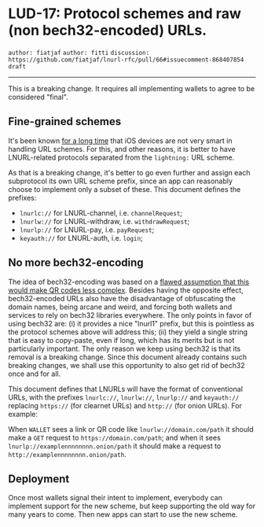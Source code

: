 LUD-17: Protocol schemes and raw (non bech32-encoded) URLs.
==========================================================

`author: fiatjaf` `author: fitti` `discussion: https://github.com/fiatjaf/lnurl-rfc/pull/66#issuecomment-868407854` `draft`

---

This is a breaking change. It requires all implementing wallets to agree to be considered "final".

## Fine-grained schemes

It's been known [for a long time](https://github.com/fiatjaf/lnurl-rfc/issues/53) that iOS devices are not very smart in handling URL schemes. For this, and other reasons, it is better to have LNURL-related protocols separated from the `lightning:` URL scheme.

As that is a breaking change, it's better to go even further and assign each subprotocol its own URL scheme prefix, since an app can reasonably choose to implement only a subset of these. This document defines the prefixes:

  - `lnurlc://` for LNURL-channel, i.e. `channelRequest`;
  - `lnurlw://` for LNURL-withdraw, i.e. `withdrawRequest`;
  - `lnurlp://` for LNURL-pay, i.e. `payRequest`;
  - `keyauth://` for LNURL-auth, i.e. `login`;

## No more bech32-encoding

The idea of bech32-encoding was based on a [flawed assumption that this would make QR codes less complex](https://github.com/fiatjaf/lnurl-rfc/issues/15). Besides having the opposite effect, bech32-encoded URLs also have the disadvantage of obfuscating the domain names, being arcane and weird, and forcing both wallets and services to rely on bech32 libraries everywhere. The only points in favor of using bech32 are: (i) it provides a nice "lnurl1" prefix, but this is pointless as the protocol schemes above will address this; (ii) they yield a single string that is easy to copy-paste, even if long, which has its merits but is not particularly important. The only reason we keep using bech32 is that its removal is a breaking change. Since this document already contains such breaking changes, we shall use this opportunity to also get rid of bech32 once and for all.

This document defines that LNURLs will have the format of conventional URLs, with the prefixes `lnurlc://`, `lnurlw://`, `lnurlp://` and `keyauth://` replacing `https://` (for clearnet URLs) and `http://` (for onion URLs). For example:

When `WALLET` sees a link or QR code like `lnurlw://domain.com/path` it should make a `GET` request to `https://domain.com/path`; and when it sees `lnurlp://examplennnnnnnn.onion/path` it should make a request to `http://examplennnnnnnn.onion/path`.

## Deployment

Once most wallets signal their intent to implement, everybody can implement support for the new scheme, but keep supporting the old way for many years to come. Then new apps can start to use the new scheme.
